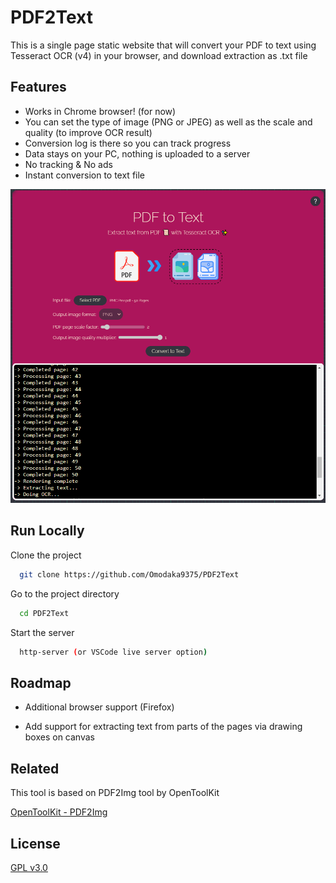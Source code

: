 # PDF2Text

This is a single page static website that will convert your PDF to text using Tesseract OCR (v4) in your browser, and download extraction as .txt file


## Features

- Works in Chrome browser! (for now)
- You can set the type of image (PNG or JPEG) as well as the scale and quality (to improve OCR result)
- Conversion log is there so you can track progress
- Data stays on your PC, nothing is uploaded to a server
- No tracking & No ads
- Instant conversion to text file

![PDF2Text screenshot](/demo.png "Demo screenshot")

## Run Locally

Clone the project

```bash
  git clone https://github.com/Omodaka9375/PDF2Text
```

Go to the project directory

```bash
  cd PDF2Text
```

Start the server

```bash
  http-server (or VSCode live server option)
```


## Roadmap

- Additional browser support (Firefox)

- Add support for extracting text from parts of the pages via drawing boxes on canvas 


## Related

This tool is based on PDF2Img tool by OpenToolKit

[OpenToolKit - PDF2Img](https://github.com/OpenToolKit/Pdf2Img)


## License

[GPL v3.0](LICENSE)

